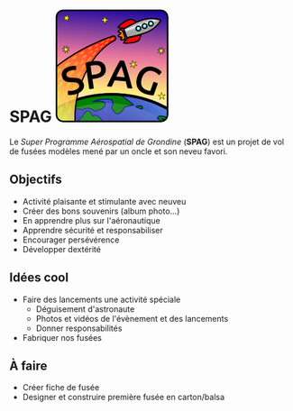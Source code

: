 # SPAG ![Super logo du SPAG!](https://raw.githubusercontent.com/enormandeau/SPAG/master/logo_spag/logo_spag_v02_small.png)

Le *Super Programme Aérospatial de Grondine* (**SPAG**) est un projet de vol
de fusées modèles mené par un oncle et son neveu favori.


## Objectifs

- Activité plaisante et stimulante avec neuveu
- Créer des bons souvenirs (album photo...)
- En apprendre plus sur l'aéronautique
- Apprendre sécurité et responsabiliser
- Encourager persévérence
- Développer dextérité

## Idées cool

- Faire des lancements une activité spéciale
  - Déguisement d'astronaute
  - Photos et vidéos de l'évènement et des lancements
  - Donner responsabilités
- Fabriquer nos fusées

## À faire

- Créer fiche de fusée
- Designer et construire première fusée en carton/balsa

